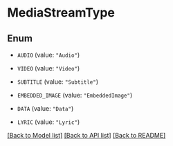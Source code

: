 # MediaStreamType

## Enum


* `AUDIO` (value: `"Audio"`)

* `VIDEO` (value: `"Video"`)

* `SUBTITLE` (value: `"Subtitle"`)

* `EMBEDDED_IMAGE` (value: `"EmbeddedImage"`)

* `DATA` (value: `"Data"`)

* `LYRIC` (value: `"Lyric"`)


[[Back to Model list]](../README.md#documentation-for-models) [[Back to API list]](../README.md#documentation-for-api-endpoints) [[Back to README]](../README.md)



